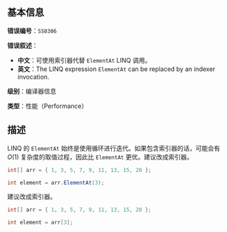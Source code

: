 ## 基本信息

**错误编号**：`SS0306`

**错误叙述**：

* **中文**：可使用索引器代替 `ElementAt` LINQ 调用。
* **英文**：The LINQ expression `ElementAt` can be replaced by an indexer invocation.

**级别**：编译器信息

**类型**：性能（Performance）

## 描述

LINQ 的 `ElementAt` 始终是使用循环进行迭代。如果包含索引器的话，可能会有 $O(1)$ 复杂度的取值过程，因此比 `ElementAt` 更优。建议改成索引器。

```csharp
int[] arr = { 1, 3, 5, 7, 9, 11, 13, 15, 20 };

int element = arr.ElementAt(3);
```

建议改成索引器。

```csharp
int[] arr = { 1, 3, 5, 7, 9, 11, 13, 15, 20 };

int element = arr[3];
```

